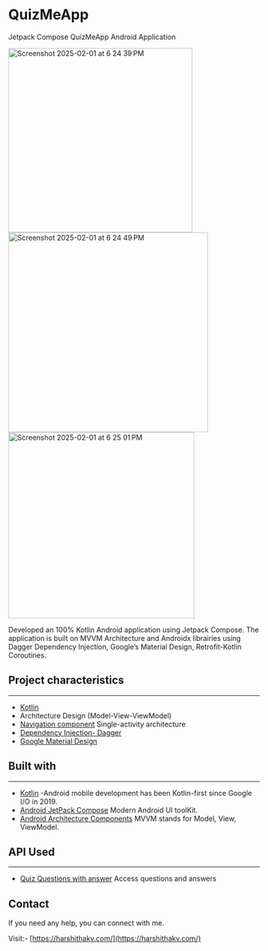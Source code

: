 # QuizMeApp
Jetpack Compose QuizMeApp Android Application

<img width="369" alt="Screenshot 2025-02-01 at 6 24 39 PM" src="https://github.com/user-attachments/assets/dcf31052-7521-467d-a853-0b5965763e1a" />


<img width="400" alt="Screenshot 2025-02-01 at 6 24 49 PM" src="https://github.com/user-attachments/assets/3aaade6e-f6a7-4995-b8b1-e7d848b3c0c8" />

<img width="373" alt="Screenshot 2025-02-01 at 6 25 01 PM" src="https://github.com/user-attachments/assets/ebef5b42-2e00-4e26-ba1b-bc48409567fc" />


Developed an 100% Kotlin Android application using Jetpack Compose. The application is built on MVVM Architecture and Androidx librairies using Dagger Dependency Injection, Google’s Material Design, Retrofit-Kotlin Coroutines.

## Project characteristics 
-------
* [Kotlin](https://kotlinlang.org/)
* Architecture Design (Model-View-ViewModel)
* [Navigation component](https://developer.android.com/guide/navigation/navigation-getting-started) Single-activity architecture
* [Dependency Injection- Dagger](https://dagger.dev/)
* [Google Material Design](https://material.io/design/)



## Built with
-------
* [Kotlin](https://kotlinlang.org) -Android mobile development has been Kotlin-first since Google I/O in 2019.
* [Android JetPack Compose](https://developer.android.com/topic/libraries/architecture) Modern Android UI toolKit.
* [Android Architecture Components](https://developer.android.com/topic/libraries/architecture) MVVM stands for Model, View, ViewModel.

## API Used
-------
* [Quiz Questions with answer](https://raw.githubusercontent.com/itmmckernan/triviajson/master/) Access questions and answers

 
## Contact
If you need any help, you can connect with me.

Visit:- [https://harshithakv.com/](https://harshithakv.com/)
